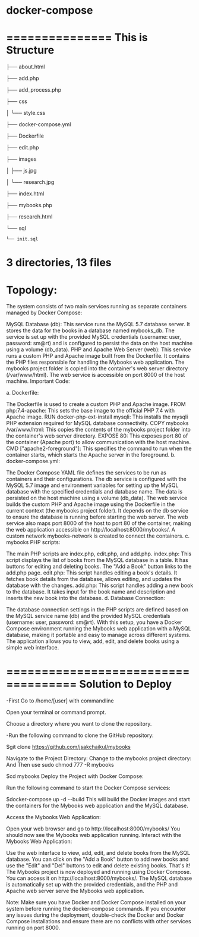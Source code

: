 # docker-compose
===============
This is Structure
===============
├── about.html

├── add.php

├── add_process.php

├── css

│         └── style.css

├── docker-compose.yml

├── Dockerfile

├── edit.php

├── images

│         ├── js.jpg

│         └── research.jpg

├── index.html

├── mybooks.php

├── research.html

└── sql

    └── init.sql


3 directories, 13 files
===============
Topology:
===============
The system consists of two main services running as separate containers managed by Docker Compose:

MySQL Database (db): This service runs the MySQL 5.7 database server. It stores the data for the books in a database named mybooks_db. The service is set up with the provided MySQL credentials (username: user, password: sm@rt) and is configured to persist the data on the host machine using a volume (db_data).
PHP and Apache Web Server (web): This service runs a custom PHP and Apache image built from the Dockerfile. It contains the PHP files responsible for handling the Mybooks web application. The mybooks project folder is copied into the container's web server directory (/var/www/html). The web service is accessible on port 8000 of the host machine.
Important Code:

a. Dockerfile:

The Dockerfile is used to create a custom PHP and Apache image.
FROM php:7.4-apache: This sets the base image to the official PHP 7.4 with Apache image.
RUN docker-php-ext-install mysqli: This installs the mysqli PHP extension required for MySQL database connectivity.
COPY mybooks /var/www/html: This copies the contents of the mybooks project folder into the container's web server directory.
EXPOSE 80: This exposes port 80 of the container (Apache port) to allow communication with the host machine.
CMD ["apache2-foreground"]: This specifies the command to run when the container starts, which starts the Apache server in the foreground.
b. docker-compose.yml:

The Docker Compose YAML file defines the services to be run as containers and their configurations.
The db service is configured with the MySQL 5.7 image and environment variables for setting up the MySQL database with the specified credentials and database name. The data is persisted on the host machine using a volume (db_data).
The web service builds the custom PHP and Apache image using the Dockerfile in the current context (the mybooks project folder). It depends on the db service to ensure the database is running before starting the web server.
The web service also maps port 8000 of the host to port 80 of the container, making the web application accessible on http://localhost:8000/mybooks/.
A custom network mybooks-network is created to connect the containers.
c. mybooks PHP scripts:

The main PHP scripts are index.php, edit.php, and add.php.
index.php: This script displays the list of books from the MySQL database in a table. It has buttons for editing and deleting books. The "Add a Book" button links to the add.php page.
edit.php: This script handles editing a book's details. It fetches book details from the database, allows editing, and updates the database with the changes.
add.php: This script handles adding a new book to the database. It takes input for the book name and description and inserts the new book into the database.
d. Database Connection:

The database connection settings in the PHP scripts are defined based on the MySQL service name (db) and the provided MySQL credentials (username: user, password: sm@rt).
With this setup, you have a Docker Compose environment running the Mybooks web application with a MySQL database, making it portable and easy to manage across different systems. The application allows you to view, add, edit, and delete books using a simple web interface.


====================================
Solution to Deploy
====================================
-First Go to /home/[user] with commandline

Open your terminal or command prompt.

Choose a directory where you want to clone the repository.

-Run the following command to clone the GitHub repository:

$git clone https://github.com/jsakchaikul/mybooks

Navigate to the Project Directory:
Change to the mybooks project directory:
And Then use
sudo chmod 777 -R mybooks

$cd mybooks
Deploy the Project with Docker Compose:

Run the following command to start the Docker Compose services:

$docker-compose up -d --build
This will build the Docker images and start the containers for the Mybooks web application and the MySQL database.

Access the Mybooks Web Application:

Open your web browser and go to http://localhost:8000/mybooks/
You should now see the Mybooks web application running.
Interact with the Mybooks Web Application:

Use the web interface to view, add, edit, and delete books from the MySQL database.
You can click on the "Add a Book" button to add new books and use the "Edit" and "Del" buttons to edit and delete existing books.
That's it! The Mybooks project is now deployed and running using Docker Compose. You can access it on http://localhost:8000/mybooks/. The MySQL database is automatically set up with the provided credentials, and the PHP and Apache web server serve the Mybooks web application.

Note: Make sure you have Docker and Docker Compose installed on your system before running the docker-compose commands. If you encounter any issues during the deployment, double-check the Docker and Docker Compose installations and ensure there are no conflicts with other services running on port 8000.
